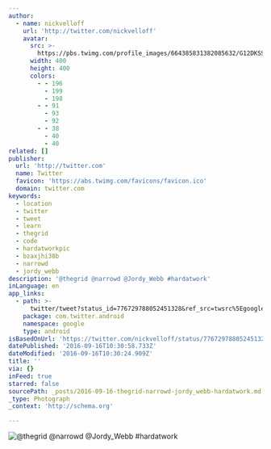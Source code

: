 ```yaml
---
author:
  - name: nickvelloff
    url: 'http://twitter.com/nickvelloff'
    avatar:
      src: >-
        https://pbs.twimg.com/profile_images/664385831382085632/G12DKSSe_400x400.jpg
      width: 400
      height: 400
      colors:
        - - 196
          - 199
          - 198
        - - 91
          - 93
          - 92
        - - 38
          - 40
          - 40
related: []
publisher:
  url: 'http://twitter.com'
  name: Twitter
  favicon: 'https://abs.twimg.com/favicons/favicon.ico'
  domain: twitter.com
keywords:
  - location
  - twitter
  - tweet
  - learn
  - thegrid
  - code
  - hardatworkpic
  - bzaxjhi38b
  - narrowd
  - jordy_webb
description: '@thegrid @narrowd @Jordy_Webb #hardatwork'
inLanguage: en
app_links:
  - path: >-
      twitter/tweet?status_id=776729788052451328&ref_src=twsrc%5Egoogle%7Ctwcamp%5Eandroidseo%7Ctwgr%5Estatus%7Ctwterm%5E776729788052451328
    package: com.twitter.android
    namespace: google
    type: android
isBasedOnUrl: 'https://twitter.com/nickvelloff/status/776729788052451328'
datePublished: '2016-09-16T10:30:58.733Z'
dateModified: '2016-09-16T10:30:24.909Z'
title: ''
via: {}
inFeed: true
starred: false
sourcePath: _posts/2016-09-16-thegrid-narrowd-jordy_webb-hardatwork.md
_type: Photograph
_context: 'http://schema.org'

---
```

![@thegrid @narrowd @Jordy_Webb #hardatwork](https://pbs.twimg.com/media/Csd_n0VUIAAsAbX.jpg:large)